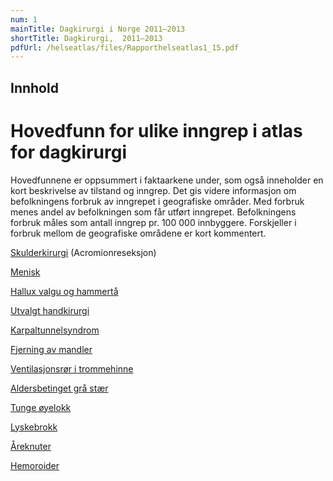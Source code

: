 ```yaml
---
num: 1
mainTitle: Dagkirurgi i Norge 2011–2013
shortTitle: Dagkirurgi,  2011–2013
pdfUrl: /helseatlas/files/Rapporthelseatlas1_15.pdf
---
```


## Innhold

# Hovedfunn for ulike inngrep i atlas for dagkirurgi

Hovedfunnene er oppsummert i faktaarkene under, som også inneholder en kort beskrivelse av tilstand og inngrep. Det gis videre informasjon om befolkningens forbruk av inngrepet i geografiske områder. Med forbruk menes andel av befolkningen som får utført inngrepet. Befolkningens forbruk måles som antall inngrep pr. 100 000 innbyggere. Forskjeller i forbruk mellom de geografiske områdene er kort kommentert.

[Skulderkirurgi](/helseatlas/files/Skulderreseksjon-2-.pdf) (Acromionreseksjon)

[Menisk](/helseatlas/files/Menisk-2-.pdf)

[Hallux valgu og hammertå](/helseatlas/files/Hammertaa-2-.pdf)

[Utvalgt handkirurgi](/helseatlas/files/Handkir-2-.pdf)

[Karpaltunnelsyndrom](/helseatlas/files/CTS-2-.pdf)

[Fjerning av mandler](/helseatlas/files/Tonsillektomi-2-.pdf)

[Ventilasjonsrør i trommehinne](/helseatlas/files/Oredren-3-.pdf)

[Aldersbetinget grå stær](/helseatlas/files/Katarakt-2-.pdf)

[Tunge øyelokk](/helseatlas/files/HengOye-2-.pdf)

[Lyskebrokk](/helseatlas/files/Lyskebrokk-2-.pdf)

[Åreknuter](/helseatlas/files/Varicer-2-.pdf)

[Hemoroider](/helseatlas/files/Hemoroider-2-.pdf)
